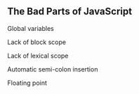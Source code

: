 ## The Bad Parts of JavaScript

Global variables <!-- .element: class="fragment" -->

Lack of block scope <!-- .element: class="fragment" -->

Lack of lexical scope <!-- .element: class="fragment" -->

Automatic semi-colon insertion <!-- .element: class="fragment" -->

Floating point <!-- .element: class="fragment" -->
